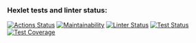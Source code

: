 ### Hexlet tests and linter status:
[![Actions Status](https://github.com/alexgreendev/python-project-lvl2/workflows/hexlet-check/badge.svg)](https://github.com/alexgreendev/python-project-lvl2/actions)
[![Maintainability](https://api.codeclimate.com/v1/badges/bcb38a5b259d428ae793/maintainability)](https://codeclimate.com/github/alexgreendev/python-project-lvl2/maintainability)
[![Linter Status](https://github.com/alexgreendev/python-project-lvl2/actions/workflows/gengiff-linter.yml/badge.svg)](https://github.com/alexgreendev/python-project-lvl2/actions/workflows/gengiff-linter.yml)
[![Test Status](https://github.com/alexgreendev/python-project-lvl2/actions/workflows/gengiff-tests.yml/badge.svg)](https://github.com/alexgreendev/python-project-lvl2/actions/workflows/gengiff-tests.yml)
[![Test Coverage](https://api.codeclimate.com/v1/badges/bcb38a5b259d428ae793/test_coverage)](https://codeclimate.com/github/alexgreendev/python-project-lvl2/test_coverage)
